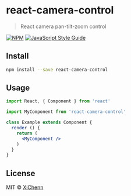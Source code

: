 # react-camera-control

> React camera pan-tilt-zoom control

[![NPM](https://img.shields.io/npm/v/react-camera-control.svg)](https://www.npmjs.com/package/react-camera-control) [![JavaScript Style Guide](https://img.shields.io/badge/code_style-standard-brightgreen.svg)](https://standardjs.com)

## Install

```bash
npm install --save react-camera-control
```

## Usage

```jsx
import React, { Component } from 'react'

import MyComponent from 'react-camera-control'

class Example extends Component {
  render () {
    return (
      <MyComponent />
    )
  }
}
```

## License

MIT © [XiChenn](https://github.com/XiChenn)
